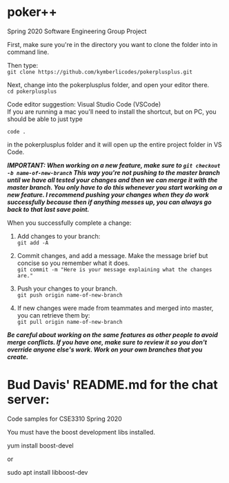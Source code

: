 # poker++
Spring 2020 Software Engineering Group Project

First, make sure you're in the directory you want to clone the folder into in command line.

Then type:  
```git clone https://github.com/kymberlicodes/pokerplusplus.git```  

Next, change into the pokerplusplus folder, and open your editor there.  
```cd pokerplusplus```  

Code editor suggestion: Visual Studio Code (VSCode)  
If you are running a mac you'll need to install the shortcut, but on PC, you should be able to just type  

```code .```  

in the pokerplusplus folder and it will open up the entire project folder in VS Code.  

***IMPORTANT: When working on a new feature, make sure to  ```git checkout -b name-of-new-branch```  This way you're not pushing to the master branch until we have all tested your changes and then we can merge it with the master branch. You only have to do this whenever you start working on a new feature. I recommend pushing your changes when they do work successfully because then if anything messes up, you can always go back to that last save point.***

When you successfully complete a change:  

1. Add changes to your branch:  
```git add -A```  

2. Commit changes, and add a message. Make the message brief but concise so you remember what it does.  
```git commit -m "Here is your message explaining what the changes are."```  

3. Push your changes to your branch.  
```git push origin name-of-new-branch```  

4. If new changes were made from teammates and merged into master, you can retrieve them by:  
```git pull origin name-of-new-branch```  

***Be careful about working on the same features as other people to avoid merge conflicts. If you have one, make sure to review it so you don't override anyone else's work. Work on your own branches that you create.***  

# Bud Davis' README.md for the chat server:  
Code samples for CSE3310 Spring 2020  

You must have the boost development libs installed.  

yum install boost-devel  

or  

sudo apt install libboost-dev
